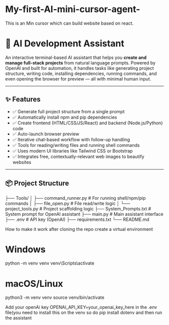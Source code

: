 # My-first-AI-mini-cursor-agent-
This is an Min cursor which can build website based on react.

# 🤖 AI Development Assistant

An interactive terminal-based AI assistant that helps you **create and manage full-stack projects** from natural language prompts. Powered by OpenAI and built for automation, it handles tasks like generating project structure, writing code, installing dependencies, running commands, and even opening the browser for preview — all with minimal human input.

---

## ✨ Features

- ✅ Generate full project structure from a single prompt
- ✅ Automatically install npm and pip dependencies
- ✅ Create frontend (HTML/CSS/JS/React) and backend (Node.js/Python) code
- ✅ Auto-launch browser preview
- ✅ Iterative chat-based workflow with follow-up handling
- ✅ Tools for reading/writing files and running shell commands
- ✅ Uses modern UI libraries like Tailwind CSS or Bootstrap
- ✅ Integrates free, contextually-relevant web images to beautify websites

---

## 📦 Project Structure

├── Tools/
│ ├── command_runner.py # For running shell/npm/pip commands
│ ├── file_open.py # File read/write logic
│ └── project_tools.py # Project scaffolding logic
├── System_Prompts.txt # System prompt for OpenAI assistant
├── main.py # Main assistant interface
├── .env # API key (OpenAI)
├── requirements.txt
└── README.md

How to make it work 
after cloning the repo create a virtual environment 
# Windows
python -m venv venv
venv\Scripts\activate

# macOS/Linux
python3 -m venv venv
source venv/bin/activate

Add your openAi key 
OPENAI_API_KEY=your_openai_key_here
in the .env file(you need to install this on the venv so do pip install dotenv 
and then run the assistant 
